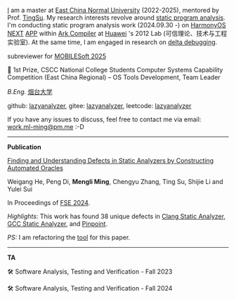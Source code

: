 [I](https://github.com/lazyanalyzer/lazyanalyzer.github.io/blob/main/233.png) am a master at [East China Normal University](https://en.wikipedia.org/wiki/East_China_Normal_University) (2022-2025), mentored by Prof. [TingSu](https://dblp.org/pid/42/6896-1.html). My research interests revolve around [static program analysis](https://en.wikipedia.org/wiki/Static_program_analysis). I'm conducting static program analysis work (2024.09.30 -) on [HarmonyOS NEXT](https://en.wikipedia.org/wiki/HarmonyOS_NEXT) [APP](https://developer.huawei.com/consumer/cn/doc/guidebook/harmonyecoapp-guidebook-0000001761818040) within [Ark Compiler](https://en.wikipedia.org/wiki/Ark_Compiler) at [Huawei](https://businessabc.net/wiki/huawei) 's 2012 Lab (可信理论、技术与工程实验室). At the same time, I am engaged in research on [delta debugging](https://en.wikipedia.org/wiki/Delta_debugging).

subreviewer for [MOBILESoft 2025](https://conf.researchr.org/home/mobilesoft-2025)

🍻 1st Prize, CSCC National College Students Computer Systems Capability Competition (East China Regional) – OS Tools Development, Team Leader

*B.Eng.* [烟台大学](https://zh.wikipedia.org/wiki/%E7%83%9F%E5%8F%B0%E5%A4%A7%E5%AD%A6)

github: [lazyanalyzer](https://github.com/lazyanalyzer), gitee: [lazyanalyzer](https://gitee.com/lazyanalyzer), leetcode: [lazyanalyzer](https://leetcode.cn/u/lazyanalyzer)

<!-- ![Github Logo](https://upload.wikimedia.org/wikipedia/commons/c/c2/GitHub_Invertocat_Logo.svg) -->

<!-- ![Gitee Logo](https://upload.wikimedia.org/wikipedia/commons/archive/a/a4/20220726144638%21Logo_gitee_g_red.svg) -->

If you have any issues to discuss, feel free to contact me via email: [work.ml-ming@pm.me](mailto:work.ml-ming@pm.me) :-D

------

**Publication**

[Finding and Understanding Defects in Static Analyzers by Constructing Automated Oracles](https://github.com/lazyanalyzer/lazyanalyzer.github.io/blob/main/3660781.pdf)

Weigang He, Peng Di, **Mengli Ming**, Chengyu Zhang, Ting Su, Shijie Li and Yulei Sui

In Proceedings of [FSE 2024](https://2024.esec-fse.org/track/fse-2024-research-papers).

*Highlights:* This work has found 38 unique defects in [Clang Static Analyzer](https://clang-analyzer.llvm.org), [GCC Static Analyzer](https://gcc.gnu.org/wiki/StaticAnalyzer), and [Pinpoint](https://www.sourcebrella.com).

*PS:* I am refactoring the [tool](https://github.com/lazyanalyzer/fuzz-sa) for this paper.

------
**TA**

🛠️ Software Analysis, Testing and Verification - Fall 2023

🛠️ Software Analysis, Testing and Verification - Fall 2024
